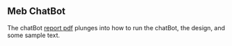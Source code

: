 ## Meb ChatBot 
The chatBot [report pdf](chatBotReport_MXS170018) plunges into how to run the chatBot, the design, and some sample text. 
